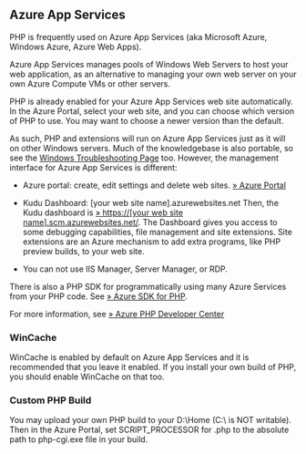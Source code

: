 Azure App Services
------------------

PHP is frequently used on Azure App Services (aka Microsoft Azure,
Windows Azure, Azure Web Apps).

Azure App Services manages pools of Windows Web Servers to host your web
application, as an alternative to managing your own web server on your
own Azure Compute VMs or other servers.

PHP is already enabled for your Azure App Services web site
automatically. In the Azure Portal, select your web site, and you can
choose which version of PHP to use. You may want to choose a newer
version than the default.

As such, PHP and extensions will run on Azure App Services just as it
will on other Windows servers. Much of the knowledgebase is also
portable, so see the
<a href="/install/windows/troubleshooting.html" class="link">Windows Troubleshooting Page</a>
too. However, the management interface for Azure App Services is
different:

-   Azure portal: create, edit settings and delete web sites.
    <a href="https://portal.azure.com/" class="link external">» Azure Portal</a>

-   Kudu Dashboard: \[your web site name\].azurewebsites.net Then, the
    Kudu dashboard is
    <a href="https://your_web_site_name.scm.azurewebsites.net/" class="link external">» https://[your web site name].scm.azurewebsites.net/</a>.
    The Dashboard gives you access to some debugging capabilities, file
    management and site extensions. Site extensions are an Azure
    mechanism to add extra programs, like PHP preview builds, to your
    web site.

-   You can not use IIS Manager, Server Manager, or RDP.

There is also a PHP SDK for programmatically using many Azure Services
from your PHP code. See
<a href="https://github.com/Azure/azure-sdk-for-php" class="link external">» Azure SDK for PHP</a>.

For more information, see
<a href="https://azure.microsoft.com/en-us/develop/php/" class="link external">» Azure PHP Developer Center</a>

### WinCache

WinCache is enabled by default on Azure App Services and it is
recommended that you leave it enabled. If you install your own build of
PHP, you should enable WinCache on that too.

### Custom PHP Build

You may upload your own PHP build to your D:\\Home (C:\\ is NOT
writable). Then in the Azure Portal, set SCRIPT\_PROCESSOR for .php to
the absolute path to php-cgi.exe file in your build.
